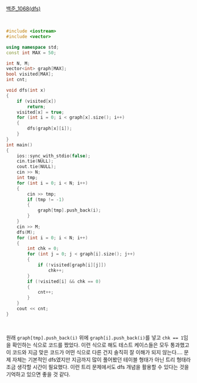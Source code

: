 [백준_1068(dfs)](https://www.acmicpc.net/problem/1068)

<br/>

```c++
#include <iostream>
#include <vector>

using namespace std;
const int MAX = 50;

int N, M;
vector<int> graph[MAX];
bool visited[MAX];
int cnt;

void dfs(int x)
{
    if (visited[x])
        return;
    visited[x] = true;
    for (int i = 0; i < graph[x].size(); i++)
    {
        dfs(graph[x][i]);
    }
}
int main()
{
    ios::sync_with_stdio(false);
    cin.tie(NULL);
    cout.tie(NULL);
    cin >> N;
    int tmp;
    for (int i = 0; i < N; i++)
    {
        cin >> tmp;
        if (tmp != -1)
        {
            graph[tmp].push_back(i);
        }
    }
    cin >> M;
    dfs(M);
    for (int i = 0; i < N; i++)
    {
        int chk = 0;
        for (int j = 0; j < graph[i].size(); j++)
        {
            if (!visited[graph[i][j]])
                chk++;
        }
        if (!visited[i] && chk == 0)
        {
            cnt++;
        }
    }
    cout << cnt;
}
```

<br/>

원래 `graph[tmp].push_back(i)` 위에 `graph[i].push_back(i)`를 넣고 `chk == 1`임을 확인하는 식으로 코드를 짰었다. 이런 식으로 해도 테스트 케이스들은 모두 통과했고 이 코드와 지금 맞은 코드가 어떤 식으로 다른 건지 솔직히 잘 이해가 되지 않는다.... 문제 자체는 기본적인 dfs였지만 지금까지 많이 풀어봤던 테이블 형태가 아닌 트리 형태라 조금 생각할 시간이 필요했다. 이런 트리 문제에서도 dfs 개념을 활용할 수 있다는 것을 기억하고 있으면 좋을 것 같다.